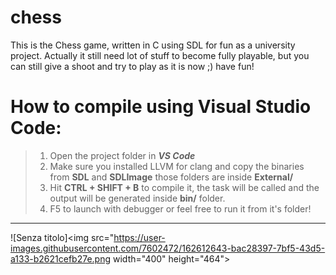 # chess
This is the Chess game, written in C using SDL for fun as a university project. Actually it still need lot of stuff to become fully playable, but you can still give a shoot and try to play as it is now ;) have fun!

# How to compile using Visual Studio Code:

> 1) Open the project folder in **_VS Code_**
> 2) Make sure you installed LLVM for clang and copy the binaries from **SDL** and **SDLImage** those folders are inside **External/**
> 3) Hit **CTRL + SHIFT + B** to compile it, the task will be called and the output will be generated inside **bin/** folder.
> 4) F5 to launch with debugger or feel free to run it from it's folder!

----------------------------------------------------------------------------

![Senza titolo]<img src="https://user-images.githubusercontent.com/7602472/162612643-bac28397-7bf5-43d5-a133-b2621cefb27e.png width="400" height="464">
